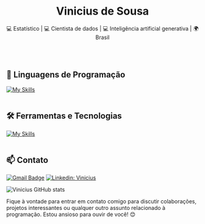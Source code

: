 <h1 align="center">Vinicius de Sousa</h1>

<p align="center">
  💻 Estatístico | 💻 Cientista de dados | 💻 Inteligência artificial generativa | 🌍 Brasil
</p><br><br>


## 🚀 Linguagens de Programação
[![My Skills](https://skillicons.dev/icons?i=python,r)](https://skillicons.dev)<br><br>

## 🛠️ Ferramentas e Tecnologias
[![My Skills](https://skillicons.dev/icons?i=ai,anaconda,vscode,mysql,azure,git,github,flask,sklearn)](https://skillicons.dev)<br><br>

## 📫 Contato

[![Gmail Badge](https://img.shields.io/badge/-{SeuEmail}-006bed?style=flat-square&logo=Gmail&logoColor=white&link=mailto:{SeuEmail})](mailto:{SeuEmail})
[![Linkedin: Vinicius](https://img.shields.io/badge/-vinicius-blue?style=flat-square&logo=Linkedin&logoColor=white&link=https://www.linkedin.com/in/vinicius-deolindo-83631148/)](https://www.linkedin.com/in/vinicius-deolindo-83631148/)


![Vinicius GitHub stats](https://github-readme-stats.vercel.app/api?username=vinicius2020&show_icons=true&theme=radical)

Fique à vontade para entrar em contato comigo para discutir colaborações, projetos interessantes ou qualquer outro assunto relacionado à programação. Estou ansioso para ouvir de você! 😊 <br><br>
